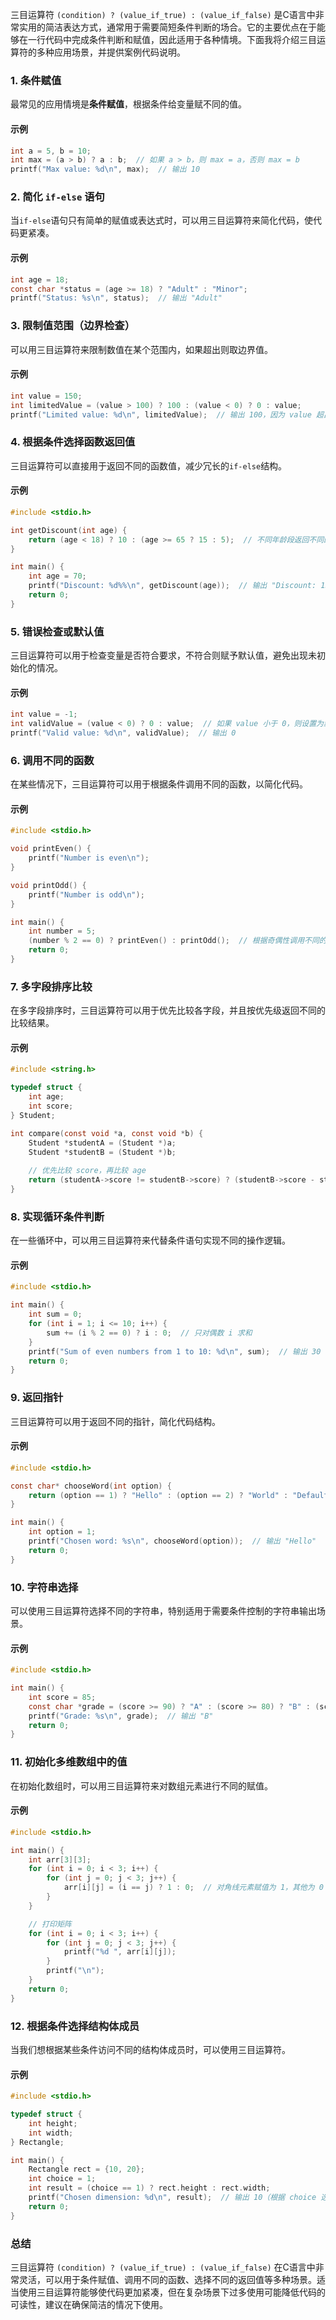 三目运算符 `(condition) ? (value_if_true) : (value_if_false)` 是C语言中非常实用的简洁表达方式，通常用于需要简短条件判断的场合。它的主要优点在于能够在一行代码中完成条件判断和赋值，因此适用于各种情境。下面我将介绍三目运算符的多种应用场景，并提供案例代码说明。

### 1. 条件赋值
最常见的应用情境是**条件赋值**，根据条件给变量赋不同的值。

#### 示例
```c
int a = 5, b = 10;
int max = (a > b) ? a : b;  // 如果 a > b，则 max = a，否则 max = b
printf("Max value: %d\n", max);  // 输出 10
```

### 2. 简化 `if-else` 语句
当`if-else`语句只有简单的赋值或表达式时，可以用三目运算符来简化代码，使代码更紧凑。

#### 示例
```c
int age = 18;
const char *status = (age >= 18) ? "Adult" : "Minor";
printf("Status: %s\n", status);  // 输出 "Adult"
```

### 3. 限制值范围（边界检查）
可以用三目运算符来限制数值在某个范围内，如果超出则取边界值。

#### 示例
```c
int value = 150;
int limitedValue = (value > 100) ? 100 : (value < 0) ? 0 : value;
printf("Limited value: %d\n", limitedValue);  // 输出 100，因为 value 超出范围
```

### 4. 根据条件选择函数返回值
三目运算符可以直接用于返回不同的函数值，减少冗长的`if-else`结构。

#### 示例
```c
#include <stdio.h>

int getDiscount(int age) {
    return (age < 18) ? 10 : (age >= 65 ? 15 : 5);  // 不同年龄段返回不同的折扣
}

int main() {
    int age = 70;
    printf("Discount: %d%%\n", getDiscount(age));  // 输出 "Discount: 15%"
    return 0;
}
```

### 5. 错误检查或默认值
三目运算符可以用于检查变量是否符合要求，不符合则赋予默认值，避免出现未初始化的情况。

#### 示例
```c
int value = -1;
int validValue = (value < 0) ? 0 : value;  // 如果 value 小于 0，则设置为默认值 0
printf("Valid value: %d\n", validValue);  // 输出 0
```

### 6. 调用不同的函数
在某些情况下，三目运算符可以用于根据条件调用不同的函数，以简化代码。

#### 示例
```c
#include <stdio.h>

void printEven() {
    printf("Number is even\n");
}

void printOdd() {
    printf("Number is odd\n");
}

int main() {
    int number = 5;
    (number % 2 == 0) ? printEven() : printOdd();  // 根据奇偶性调用不同的函数
    return 0;
}
```

### 7. 多字段排序比较
在多字段排序时，三目运算符可以用于优先比较各字段，并且按优先级返回不同的比较结果。

#### 示例
```c
#include <string.h>

typedef struct {
    int age;
    int score;
} Student;

int compare(const void *a, const void *b) {
    Student *studentA = (Student *)a;
    Student *studentB = (Student *)b;
    
    // 优先比较 score，再比较 age
    return (studentA->score != studentB->score) ? (studentB->score - studentA->score) : (studentA->age - studentB->age);
}
```

### 8. 实现循环条件判断
在一些循环中，可以用三目运算符来代替条件语句实现不同的操作逻辑。

#### 示例
```c
#include <stdio.h>

int main() {
    int sum = 0;
    for (int i = 1; i <= 10; i++) {
        sum += (i % 2 == 0) ? i : 0;  // 只对偶数 i 求和
    }
    printf("Sum of even numbers from 1 to 10: %d\n", sum);  // 输出 30
    return 0;
}
```

### 9. 返回指针
三目运算符可以用于返回不同的指针，简化代码结构。

#### 示例
```c
#include <stdio.h>

const char* chooseWord(int option) {
    return (option == 1) ? "Hello" : (option == 2) ? "World" : "Default";
}

int main() {
    int option = 1;
    printf("Chosen word: %s\n", chooseWord(option));  // 输出 "Hello"
    return 0;
}
```

### 10. 字符串选择
可以使用三目运算符选择不同的字符串，特别适用于需要条件控制的字符串输出场景。

#### 示例
```c
#include <stdio.h>

int main() {
    int score = 85;
    const char *grade = (score >= 90) ? "A" : (score >= 80) ? "B" : (score >= 70) ? "C" : "F";
    printf("Grade: %s\n", grade);  // 输出 "B"
    return 0;
}
```

### 11. 初始化多维数组中的值
在初始化数组时，可以用三目运算符来对数组元素进行不同的赋值。

#### 示例
```c
#include <stdio.h>

int main() {
    int arr[3][3];
    for (int i = 0; i < 3; i++) {
        for (int j = 0; j < 3; j++) {
            arr[i][j] = (i == j) ? 1 : 0;  // 对角线元素赋值为 1，其他为 0
        }
    }

    // 打印矩阵
    for (int i = 0; i < 3; i++) {
        for (int j = 0; j < 3; j++) {
            printf("%d ", arr[i][j]);
        }
        printf("\n");
    }
    return 0;
}
```

### 12. 根据条件选择结构体成员
当我们想根据某些条件访问不同的结构体成员时，可以使用三目运算符。

#### 示例
```c
#include <stdio.h>

typedef struct {
    int height;
    int width;
} Rectangle;

int main() {
    Rectangle rect = {10, 20};
    int choice = 1;
    int result = (choice == 1) ? rect.height : rect.width;
    printf("Chosen dimension: %d\n", result);  // 输出 10（根据 choice 选择）
    return 0;
}
```

### 总结
三目运算符 `(condition) ? (value_if_true) : (value_if_false)` 在C语言中非常灵活，可以用于条件赋值、调用不同的函数、选择不同的返回值等多种场景。适当使用三目运算符能够使代码更加紧凑，但在复杂场景下过多使用可能降低代码的可读性，建议在确保简洁的情况下使用。